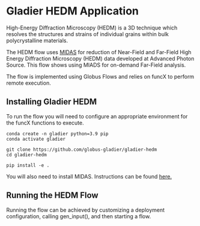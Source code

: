 # Gladier HEDM Application

High-Energy Diffraction Microscopy (HEDM) is a 3D technique which resolves the structures and strains of individual grains within bulk polycrystalline materials.

The HEDM flow uses [MIDAS](https://github.com/marinerhemant/MIDAS) for reduction of Near-Field and Far-Field High Energy Diffraction Microscopy (HEDM) data developed at Advanced Photon Source. This flow shows using MIADS for on-demand Far-Field analysis.

The flow is implemented using Globus Flows and relies on funcX to perform remote execution.

## Installing Gladier HEDM

To run the flow you will need to configure an appropriate environment for the funcX functions to execute.

    conda create -n gladier python=3.9 pip
    conda activate gladier

    git clone https://github.com/globus-gladier/gladier-hedm
    cd gladier-hedm

    pip install -e .

You will also need to install MIDAS. Instructions can be found [here.](https://github.com/marinerhemant/MIDAS)

## Running the HEDM Flow

Running the flow can be achieved by customizing a deployment configuration, calling gen_input(), and then starting a flow.